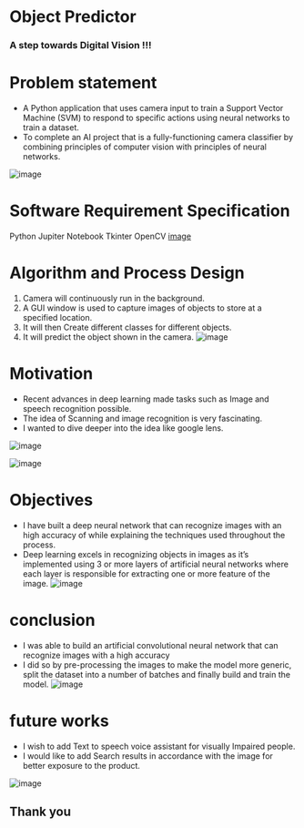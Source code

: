 # Object Predictor
### A step towards Digital Vision !!!



# Problem statement

- A Python application that uses camera input to train a Support Vector Machine (SVM) to respond to specific actions using neural networks to train a dataset.
- To complete an AI project that is a fully-functioning camera classifier by combining principles of computer vision with principles of neural networks.

![image](https://user-images.githubusercontent.com/77918969/119235081-5900cd00-bb4e-11eb-9910-f1732598eae8.png)


# Software Requirement Specification

Python
Jupiter Notebook
Tkinter
OpenCV
[image](https://user-images.githubusercontent.com/77918969/119234849-a03a8e00-bb4d-11eb-8a6d-30e35b9b7daa.png)


# Algorithm and Process Design

1. Camera will continuously run in the background.
2. A GUI window is used to capture images of objects to store at a specified location.
3. It will then Create different classes for different objects.
4. It will predict the object shown in the camera.
![image](https://user-images.githubusercontent.com/77918969/119234933-c06a4d00-bb4d-11eb-8d78-db0042203e21.png)


# Motivation
- Recent advances in deep learning made tasks such as Image and speech recognition possible.
- The idea of Scanning and image recognition is very fascinating.        
- I wanted to dive deeper into the idea like google lens.

![image](https://user-images.githubusercontent.com/77918969/119235053-38d10e00-bb4e-11eb-88c0-e93900561183.png)



![image](https://user-images.githubusercontent.com/77918969/119234980-f9a2bd00-bb4d-11eb-9317-c2bb05978687.png)

# Objectives

- I have built a deep neural network that can recognize images with an high accuracy of while explaining the techniques used throughout the process.
- Deep learning excels in recognizing objects in images as it’s implemented using 3 or more layers of artificial neural networks where each layer is responsible for extracting one or more feature of the image.
![image](https://user-images.githubusercontent.com/77918969/119235020-1a6b1280-bb4e-11eb-9f85-78e42cae6c9a.png)

# conclusion
- I was able to build an artificial convolutional neural network that can recognize images with a high accuracy 
- I did so by pre-processing the images to make the model more generic, split the dataset into a number of batches and finally build and train the model.
![image](https://user-images.githubusercontent.com/77918969/119235101-70d85100-bb4e-11eb-8cda-9850c53074c1.png)

# future works
- I wish to add  Text to speech voice assistant for visually Impaired people. 
- I would like to add Search results in accordance with the image for better exposure to the product.

![image](https://user-images.githubusercontent.com/77918969/119235165-d298bb00-bb4e-11eb-9e94-8d9ac9a3336c.png)
   
   
   ##  Thank you





